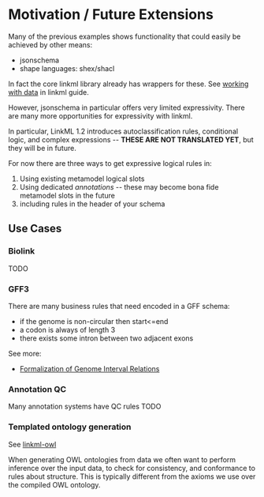 # Motivation / Future Extensions

Many of the previous examples shows functionality that could easily be achieved by other means:

 - jsonschema
 - shape languages: shex/shacl

In fact the core linkml library already has wrappers for these. See [working with data](https://linkml.io/linkml/data/index.html) in linkml guide.

However, jsonschema in particular offers very limited expressivity. There are many more opportunities for expressivity with linkml.

In particular, LinkML 1.2 introduces autoclassification rules, conditional logic, and complex expressions -- **THESE ARE NOT TRANSLATED YET**, but they will be in future.

For now there are three ways to get expressive logical rules in:

 1. Using existing metamodel logical slots
 2. Using dedicated *annotations* -- these may become bona fide metamodel slots in the future
 3. including rules in the header of your schema

## Use Cases

### Biolink

TODO

### GFF3

There are many business rules that need encoded in a GFF schema:

 * if the genome is non-circular then start<=end
 * a codon is always of length 3
 * there exists some intron between two adjacent exons

See more:

 * [Formalization of Genome Interval Relations](https://www.biorxiv.org/content/10.1101/006650v1)

### Annotation QC

Many annotation systems have QC rules TODO

### Templated ontology generation

See [linkml-owl](https://linkml.io/linkml-owl)

When generating OWL ontologies from data we often want to perform
inference over the input data, to check for consistency, and
conformance to rules about structure. This is typically different from
the axioms we use over the compiled OWL ontology.
